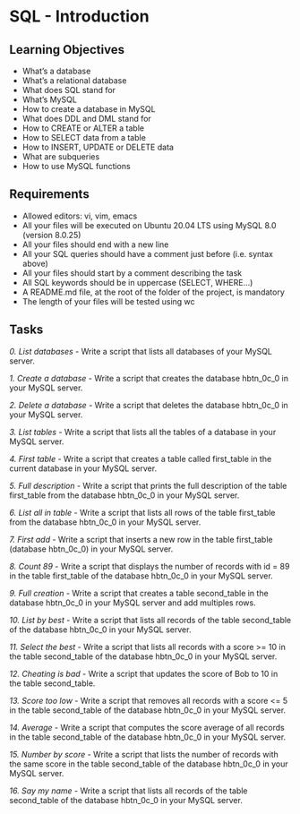 # SQL - Introduction

## Learning Objectives

- What’s a database
- What’s a relational database
- What does SQL stand for
- What’s MySQL
- How to create a database in MySQL
- What does DDL and DML stand for
- How to CREATE or ALTER a table
- How to SELECT data from a table
- How to INSERT, UPDATE or DELETE data
- What are subqueries
- How to use MySQL functions

## Requirements

- Allowed editors: vi, vim, emacs
- All your files will be executed on Ubuntu 20.04 LTS using MySQL 8.0 (version 8.0.25)
- All your files should end with a new line
- All your SQL queries should have a comment just before (i.e. syntax above)
- All your files should start by a comment describing the task
- All SQL keywords should be in uppercase (SELECT, WHERE…)
- A README.md file, at the root of the folder of the project, is mandatory
- The length of your files will be tested using wc

## Tasks

*0. List databases* - Write a script that lists all databases of your MySQL server.

*1. Create a database* - Write a script that creates the database hbtn_0c_0 in your MySQL server.

*2. Delete a database* - Write a script that deletes the database hbtn_0c_0 in your MySQL server.

*3. List tables* - Write a script that lists all the tables of a database in your MySQL server.

*4. First table* - Write a script that creates a table called first_table in the current database in your MySQL server.

*5. Full description* - Write a script that prints the full description of the table first_table from the database hbtn_0c_0 in your MySQL server.

*6. List all in table* - Write a script that lists all rows of the table first_table from the database hbtn_0c_0 in your MySQL server.

*7. First add* - Write a script that inserts a new row in the table first_table (database hbtn_0c_0) in your MySQL server.

*8. Count 89* - Write a script that displays the number of records with id = 89 in the table first_table of the database hbtn_0c_0 in your MySQL server.

*9. Full creation* - Write a script that creates a table second_table in the database hbtn_0c_0 in your MySQL server and add multiples rows.

*10. List by best* - Write a script that lists all records of the table second_table of the database hbtn_0c_0 in your MySQL server.

*11. Select the best* - Write a script that lists all records with a score >= 10 in the table second_table of the database hbtn_0c_0 in your MySQL server.

*12. Cheating is bad* - Write a script that updates the score of Bob to 10 in the table second_table.

*13. Score too low* - Write a script that removes all records with a score <= 5 in the table second_table of the database hbtn_0c_0 in your MySQL server.

*14. Average* - Write a script that computes the score average of all records in the table second_table of the database hbtn_0c_0 in your MySQL server.

*15. Number by score* - Write a script that lists the number of records with the same score in the table second_table of the database hbtn_0c_0 in your MySQL server.

*16. Say my name* - Write a script that lists all records of the table second_table of the database hbtn_0c_0 in your MySQL server.
